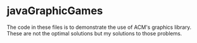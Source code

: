 # javaGraphicGames

The code in these files is to demonstrate the use of ACM's graphics library. 
These are not the optimal solutions but my solutions to those problems. 
